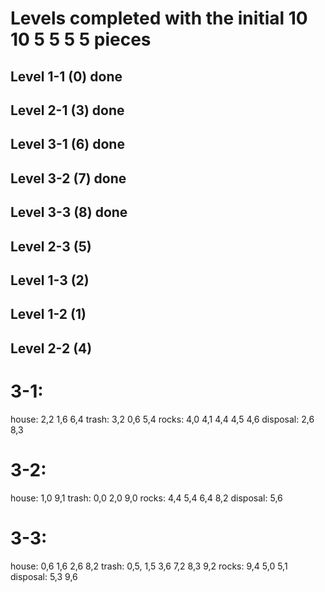# Levels completed with the initial 10 10 5 5 5 5 pieces
## Level 1-1 (0) done
## Level 2-1 (3) done
## Level 3-1 (6) done
## Level 3-2 (7) done
## Level 3-3 (8) done
## Level 2-3 (5)
## Level 1-3 (2)
## Level 1-2 (1)
## Level 2-2 (4)




# 3-1:
house: 2,2 1,6 6,4
trash: 3,2 0,6 5,4
rocks: 4,0 4,1 4,4 4,5 4,6
disposal: 2,6 8,3

# 3-2:
house: 1,0  9,1
trash: 0,0 2,0 9,0
rocks: 4,4 5,4 6,4 8,2
disposal: 5,6

# 3-3:
house: 0,6 1,6 2,6 8,2
trash: 0,5, 1,5 3,6 7,2 8,3 9,2
rocks: 9,4 5,0 5,1
disposal: 5,3 9,6
